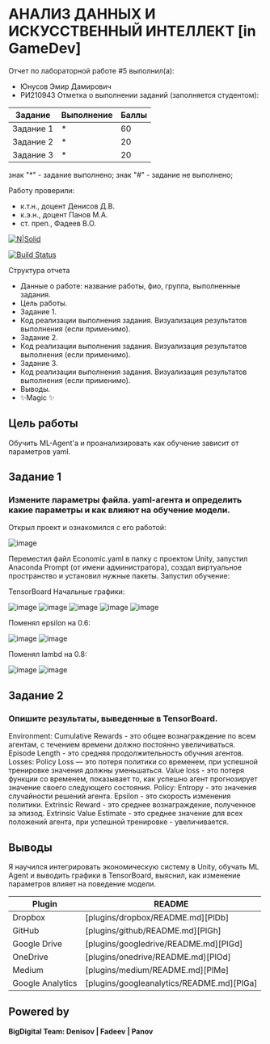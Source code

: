 # АНАЛИЗ ДАННЫХ И ИСКУССТВЕННЫЙ ИНТЕЛЛЕКТ [in GameDev]
Отчет по лабораторной работе #5 выполнил(а):
- Юнусов Эмир Дамирович
- РИ210943
Отметка о выполнении заданий (заполняется студентом):

| Задание | Выполнение | Баллы |
| ------ | ------ | ------ |
| Задание 1 | * | 60 |
| Задание 2 | * | 20 |
| Задание 3 | * | 20 |

знак "*" - задание выполнено; знак "#" - задание не выполнено;

Работу проверили:
- к.т.н., доцент Денисов Д.В.
- к.э.н., доцент Панов М.А.
- ст. преп., Фадеев В.О.

[![N|Solid](https://cldup.com/dTxpPi9lDf.thumb.png)](https://nodesource.com/products/nsolid)

[![Build Status](https://travis-ci.org/joemccann/dillinger.svg?branch=master)](https://travis-ci.org/joemccann/dillinger)

Структура отчета

- Данные о работе: название работы, фио, группа, выполненные задания.
- Цель работы.
- Задание 1.
- Код реализации выполнения задания. Визуализация результатов выполнения (если применимо).
- Задание 2.
- Код реализации выполнения задания. Визуализация результатов выполнения (если применимо).
- Задание 3.
- Код реализации выполнения задания. Визуализация результатов выполнения (если применимо).
- Выводы.
- ✨Magic ✨

## Цель работы
Обучить ML-Agent'а и проанализировать как обучение зависит от параметров yaml.

## Задание 1
### Измените параметры файла. yaml-агента и определить какие параметры и как влияют на обучение модели.

Открыл проект и ознакомился с его работой:

![image](https://user-images.githubusercontent.com/114414329/207859536-06c0b360-9edb-40ab-b658-16022fccb694.png)

Переместил файл Economic.yaml в папку с проектом Unity, запустил Anaconda Prompt (от имени администратора), создал виртуальное пространство и установил нужные пакеты.
Запустил обучение:

TensorBoard
Начальные графики:

![image](https://user-images.githubusercontent.com/114414329/208698924-a85957b2-4e9e-412b-bffa-405ef43d1095.png)
![image](https://user-images.githubusercontent.com/114414329/208698980-8b7541f8-e18f-422a-80a2-84bd2e7a388e.png)
![image](https://user-images.githubusercontent.com/114414329/208704494-8b13298d-11a2-4892-92d0-e92b33c60195.png)
![image](https://user-images.githubusercontent.com/114414329/208704528-7228579c-1d3b-4a6f-a8b2-8c4233817eb0.png)
![image](https://user-images.githubusercontent.com/114414329/208704562-a4983617-6077-4024-9c17-c6c5b66e218e.png)


Поменял epsilon на 0.6:

![image](https://user-images.githubusercontent.com/114414329/208699421-6456dadc-6897-45f7-94a2-9d1b854be9a5.png)
![image](https://user-images.githubusercontent.com/114414329/208699488-273ad253-4407-4fc9-8843-437524604d58.png)

Поменял lambd на 0.8:

![image](https://user-images.githubusercontent.com/114414329/208703763-62d8c86b-0ac8-4803-9362-036d6e35a48f.png)
![image](https://user-images.githubusercontent.com/114414329/208703792-7c00824f-e76d-487c-9577-b129f3cc3462.png)








## Задание 2
### Опишите результаты, выведенные в TensorBoard. 

Environment:
Cumulative Rewards - это общее вознаграждение по всем агентам, с течением времени должно постоянно увеличиваться.
Episode Length - это средняя продолжительность обучния агентов.
Losses:
Policy Loss — это потеря политики со временем, при успешной тренировке значения должны уменьшаться.
Value loss - это потеря функции со временем, показывает то, как успешно агент прогнозирует значение своего следующего состояния.
Policy:
Entropy - это значения случайности решений агента.
Epsilon - это скорость изменения политики.
Extrinsic Reward - это среднее вознаграждение, полученное за эпизод.
Extrinsic Value Estimate - это среднее значение для всех положений агента, при успешной тренировке - увеличивается.

## Выводы

Я научился интегрировать экономическую систему в Unity, обучать ML Agent и выводить графики в TensorBoard, выяснил, как изменение параметров влияет на поведение модели.

| Plugin | README |
| ------ | ------ |
| Dropbox | [plugins/dropbox/README.md][PlDb] |
| GitHub | [plugins/github/README.md][PlGh] |
| Google Drive | [plugins/googledrive/README.md][PlGd] |
| OneDrive | [plugins/onedrive/README.md][PlOd] |
| Medium | [plugins/medium/README.md][PlMe] |
| Google Analytics | [plugins/googleanalytics/README.md][PlGa] |

## Powered by

**BigDigital Team: Denisov | Fadeev | Panov**
